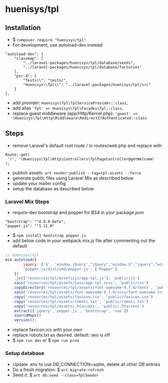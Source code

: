 # huenisys/tpl

## Installation

- $ ``composer require "huenisys/tpl"``
- For development, use autoload-dev instead
```
"autoload-dev": {
    "classmap": [
        "../laravel-packages/huenisys/tpl/database/seeds",
        "../laravel-packages/huenisys/tpl/database/factories"
    ],
    "psr-4": {
        "Tests\\": "tests/",
        "Huenisys\\Tpl\\": "../laravel-packages/huenisys/tpl/src"
    }
},
```
- add provider: ``Huenisys\Tpl\TplServiceProvider::class,``
- add alias ``'Tpl' => Huenisys\Tpl\Facades\Tpl::class,``
- replace guest middleware (app/Http/Kernel.php): ``'guest' => \Huenisys\Tpl\Http\Middleware\RedirectIfAuthenticated::class``

## Steps

- remove Laravel's default root route / in routes/web.php and replace with
```
Route::get(
 '/', '\Huenisys\Tpl\Http\Controllers\TplPageController@getWelcome'
);
 ```
- publish assets: ``art vendor:publish --tag=tpl-assets --force``
- generate public files using Laravel Mix as described below
- update your mailer config
- setup the database as described below

### Laravel Mix Steps

- require-dev bootstrap and popper for BS4 in your package.json
```
"bootstrap": "^4.0.0-beta",
"popper.js": "^1.11.0"
```
- $ ``npm install bootstrap popper.js``
- add below code in your webpack.mix.js file after commenting out the default
```js
// huenisys/tpl
mix.autoload({
        jquery: ['$', 'window.jQuery',"jQuery","window.$","jquery","window.jquery"],
        'popper.js/dist/umd/popper.js': ['Popper']
    })
    .js(['resources/tpl/assets/js/app-tpl.js'], 'public/js')
   .sass('resources/tpl/assets/sass/app-tpl.scss', 'public/css')
   .copyDirectory('resources/tpl/assets/font-awesome-4.7.0/fonts', 'public/fonts')
   .sass('resources/tpl/assets/font-awesome-4.7.0/scss/font-awesome.scss', 'public/css')
   .copy('resources/tpl/assets/favicon.ico', 'public/favicon.ico')
   .copy('resources/tpl/assets/robots.txt', 'public/robots.txt')
   .copy('resources/tpl/assets/.htaccess', 'public/.htaccess')
   .extract(['jquery','popper.js', 'bootstrap', 'vue'])
   .sourceMaps()
   .version();
```
- replace favicon.ico with your own
- replace robots.txt as desired. default: seo is off
- $ ``npm run dev`` or $ ``npm run prod``


### Setup database

- Update .env to use DB_CONNECTION=sqlite, delete all other DB entries
- Do a fresh migration: $ ``art migrate:refresh``
- Seed it: $ ``art db:seed --class=TplSeeder``
